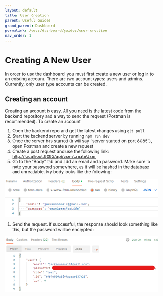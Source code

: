 ```yaml
---
layout: default
title: User Creation
parent: Useful Guides
grand_parent: Dashboard
permalink: /docs/dashboard/guides/user-creation
nav_order: 1
---
```


# Creating A New User

In order to use the dashboard, you must first create a new user or log in to an existing account. There are two account types: users and admins. Currently, only user type accounts can be created.

## Creating an account

Creating an account is easy. All you need is the latest code from the backend repository and a way to send the request (Postman is recommended). To create an account:

1. Open the backend repo and get the latest changes using `git pull`
2. Start the backend server by running `npm run dev`
3. Once the server has started (it will say “server started on port 8085”), open Postman and create a new request
4. Create a post request and use the following link: [http://localhost:8085/api/user/createUser](http://localhost:8085/api/user/createUser)
5. Go to the “Body” tab and add an email and a password. Make sure to note your password somewhere, as it will be hashed in the database and unreadable. My body looks like the following:

![Untitled](./images/1-user_creation1.png)

1. Send the request. If successful, the response should look something like this, but the password will be encrypted:

![Untitled](./images/2-user_creation2.png)